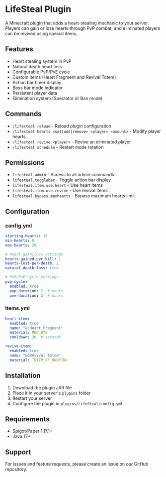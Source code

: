 # LifeSteal Plugin

A Minecraft plugin that adds a heart-stealing mechanic to your server. Players can gain or lose hearts through PvP combat, and eliminated players can be revived using special items.

## Features

- Heart stealing system in PvP
- Natural death heart loss
- Configurable PvP/PvE cycle
- Custom items (Heart Fragment and Revival Totem)
- Action bar timer display
- Boss bar mode indicator
- Persistent player data
- Elimination system (Spectator or Ban mode)

## Commands

- `/lifesteal reload` - Reload plugin configuration
- `/lifesteal hearts <set|add|remove> <player> <amount>` - Modify player hearts
- `/lifesteal revive <player>` - Revive an eliminated player
- `/lifesteal schedule` - Restart mode rotation

## Permissions

- `lifesteal.admin` - Access to all admin commands
- `lifesteal.togglebar` - Toggle action bar display
- `lifesteal.item.use.heart` - Use heart items
- `lifesteal.item.use.revive` - Use revival items
- `lifesteal.bypass.maxhearts` - Bypass maximum hearts limit

## Configuration

### config.yml
```yaml
starting-hearts: 10
min-hearts: 0
max-hearts: 20

# Heart gain/loss settings
hearts-gained-per-kill: 1
hearts-lost-per-death: 1
natural-death-loss: true

# PvP/PvE cycle settings
pvp-cycle:
  enabled: true
  pvp-duration: 2  # hours
  pve-duration: 2  # hours
```

### items.yml
```yaml
heart-item:
  enabled: true
  name: "&cHeart Fragment"
  material: RED_DYE
  cooldown: 30  # seconds

revive-item:
  enabled: true
  name: "&6Revival Totem"
  material: TOTEM_OF_UNDYING
```

## Installation

1. Download the plugin JAR file
2. Place it in your server's `plugins` folder
3. Restart your server
4. Configure the plugin in `plugins/LifeSteal/config.yml`

## Requirements

- Spigot/Paper 1.17.1+
- Java 17+

## Support

For issues and feature requests, please create an issue on our GitHub repository.